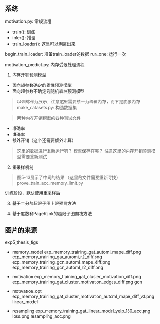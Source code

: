 ## 系统

motivation.py: 常规流程
- train(): 训练
- infer(): 推理
- train_loader(): 这里可以剥离出来

begin_train_loader: 准备train_loader的数据
run_one: 运行一次

motivation_predict.py: 内存受限处理流程

1. 内存开销预测模型
- 面向超参数确定的线性预测模型
- 面向超参数不确定的随机森林预测模型
> 以训练作为展示，注意这里需要统一为峰值内存，而不是膨胀内存
make_datasets.py: 构造数据集

> 两种内存开销模型的各种测试文件
- 准确率
- 准确率
- 额外开销（这个还需要额外计算）
> 这里的数据进行重新运行吧？
> 模型保存在哪？
> 注意这里的内存开销预测模型需要重新测试

2. 重采样机制
> 图5-13展示了中间的结果
（这里的文件需要重新寻找）
prove_train_acc_memory_limit.py

训练阶段，默认使用重采样后

3. 基于二分的超限子图上限预测方法


4. 基于度数和PageRank的超限子图剪枝方法


## 图片的来源
exp5_thesis_figs

- memory_model
exp_memory_training_gat_automl_mape_diff.png
exp_memory_training_gat_automl_r2_diff.png
exp_memory_training_gcn_automl_mape_diff.png
exp_memory_training_gcn_automl_r2_diff.png

- motivation
exp_memory_training_gat_cluster_motivation_diff.png
exp_memory_training_gat_cluster_motivation_edges_diff.png
gcn

- motivation_opt
exp_memory_training_gat_cluster_motivation_automl_mape_diff_v3.png
linear_model

- resampling
exp_memory_training_gat_linear_model_yelp_180_acc.png
loss.png
resampling_acc.png